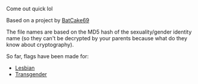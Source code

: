 Come out quick lol

Based on a project by [BatCake69](https://github.com/Batcake69)

The file names are based on the MD5 hash of the sexuality/gender identity name (so they can't be decrypted by your parents because what do they know about cryptography).

So far, flags have been made for:

- [Lesbian](https://flux3on.github.io/co/f83d1d6a12fda81723574437436b05e7.html)
- [Transgender](https://flux3on.github.io/co/2d632e7f0b20d419852012d299cb401b.html)
